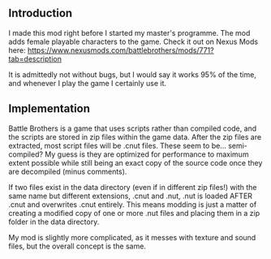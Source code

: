 ## Introduction
I made this mod right before I started my master's programme. The mod adds female playable characters to the game. Check it out on Nexus Mods here: https://www.nexusmods.com/battlebrothers/mods/771?tab=description

It is admittedly not without bugs, but I would say it works 95% of the time, and whenever I play the game I certainly use it.
## Implementation
Battle Brothers is a game that uses scripts rather than compiled code, and the scripts are stored in zip files within the game data. After the zip files are extracted, most script files will be .cnut files. These seem to be... semi-compiled? My guess is they are optimized for performance to maximum extent possible while still being an exact copy of the source code once they are decompiled (minus comments).

If two files exist in the data directory (even if in different zip files!) with the same name but different extensions, .cnut and .nut, .nut is loaded AFTER .cnut and overwrites .cnut entirely. This means modding is just a matter of creating a modified copy of one or more .nut files and placing them in a zip folder in the data directory. 

My mod is slightly more complicated, as it messes with texture and sound files, but the overall concept is the same.
